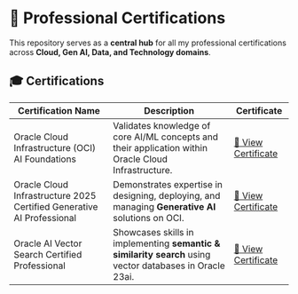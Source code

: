 # 📜 Professional Certifications

This repository serves as a **central hub** for all my professional certifications across **Cloud, Gen AI, Data, and Technology domains**. 

## 🎓 Certifications

| Certification Name | Description | Certificate |
|--------------------|-------------|-------------|
| Oracle Cloud Infrastructure (OCI) AI Foundations | Validates knowledge of core AI/ML concepts and their application within Oracle Cloud Infrastructure. | [📂 View Certificate](./Oracle_AI_Foundations_Certification.pdf) |
| Oracle Cloud Infrastructure 2025 Certified Generative AI Professional | Demonstrates expertise in designing, deploying, and managing **Generative AI** solutions on OCI. | [📂 View Certificate](./Oracle_2025_Certified_Generative_AI_Professional.pdf) |
| Oracle AI Vector Search Certified Professional | Showcases skills in implementing **semantic & similarity search** using vector databases in Oracle 23ai. | [📂 View Certificate](./Oracle_AI_Vector_Search_Certified_Professional.pdf) |

